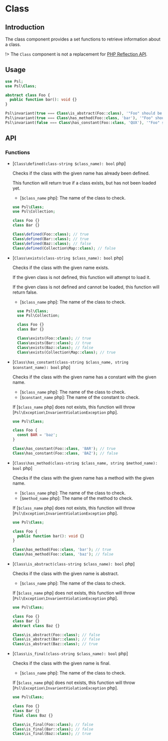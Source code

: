 # Class

## Introduction

The class component provides a set functions to retrieve information about a class.

!> The `Class` component is not a replacement for [PHP Reflection API](https://php.net/manual/en/book.reflection.php).

## Usage

```php
use Psl;
use Psl\Class;

abstract class Foo {
  public function bar(): void {}
}

Psl\invariant(true === Class\is_abstract(Foo::class), '"Foo" should be abstract.');
Psl\invariant(true === Class\has_method(Foo::class, 'bar'), '"Foo" should have a "bar" method.');
Psl\invariant(false === Class\has_constant(Foo::class, 'QUX'), '"Foo" should not have constant "QUX".');
```

## API

### Functions

* [`Class\defined(class-string $class_name): bool` php]
  
  Checks if the class with the given name has already been defined.

  This function will return true if a class exists, but has not been loaded yet.

  * [`$class_name` php]: The name of the class to check.

  ```php
  use Psl\Class;
  use Psl\Collection;

  class Foo {}
  class Bar {}

  Class\defined(Foo::class); // true
  Class\defined(Bar::class); // true
  Class\defined(Baz::class); // false
  Class\defined(Collection\Map::class); // false
  ```

* [`Class\exists(class-string $class_name): bool` php]

  Checks if the class with the given name exists.

  If the given class is not defined, this function will attempt to load it.

  If the given class is not defined and cannot be loaded, this function will return false.

  * [`$class_name` php]: The name of the class to check.

  ```php
    use Psl\Class;
    use Psl\Collection;
  
    class Foo {}
    class Bar {}
  
    Class\exists(Foo::class); // true
    Class\exists(Bar::class); // true
    Class\exists(Baz::class); // false
    Class\exists(Collection\Map::class); // true
    ```

* [`Class\has_constant(class-string $class_name, string $constant_name): bool` php]

  Checks if the class with the given name has a constant with the given name.

  * [`$class_name` php]: The name of the class to check.
  * [`$constant_name` php]: The name of the constant to check.

  If [`$class_name` php] does not exists, this function will throw [`Psl\Exception\InvarientViolationException` php].

  ```php
  use Psl\Class;
  
  class Foo {
    const BAR = 'baz';
  }
  
  Class\has_constant(Foo::class, 'BAR'); // true
  Class\has_constant(Foo::class, 'BAZ'); // false
  ```

* [`Class\has_method(class-string $class_name, string $method_name): bool` php]

  Checks if the class with the given name has a method with the given name.

  * [`$class_name` php]: The name of the class to check.
  * [`$method_name` php]: The name of the method to check.

  If [`$class_name` php] does not exists, this function will throw [`Psl\Exception\InvarientViolationException` php].

  ```php
  use Psl\Class;
  
  class Foo {
    public function bar(): void {}
  }
  
  Class\has_method(Foo::class, 'bar'); // true
  Class\has_method(Foo::class, 'baz'); // false
  ```

* [`Class\is_abstract(class-string $class_name): bool` php]

  Checks if the class with the given name is abstract.

  * [`$class_name` php]: The name of the class to check.

  If [`$class_name` php] does not exists, this function will throw [`Psl\Exception\InvarientViolationException` php].

  ```php
  use Psl\Class;
  
  class Foo {}
  class Bar {}
  abstract class Baz {}
  
  Class\is_abstract(Foo::class); // false
  Class\is_abstract(Bar::class); // false
  Class\is_abstract(Baz::class); // true
  ```

* [`Class\is_final(class-string $class_name): bool` php]

  Checks if the class with the given name is final.

  * [`$class_name` php]: The name of the class to check.

  If [`$class_name` php] does not exists, this function will throw [`Psl\Exception\InvarientViolationException` php].

  ```php
  use Psl\Class;
  
  class Foo {}
  class Bar {}
  final class Baz {}
  
  Class\is_final(Foo::class); // false
  Class\is_final(Bar::class); // false
  Class\is_final(Baz::class); // true
  ```

